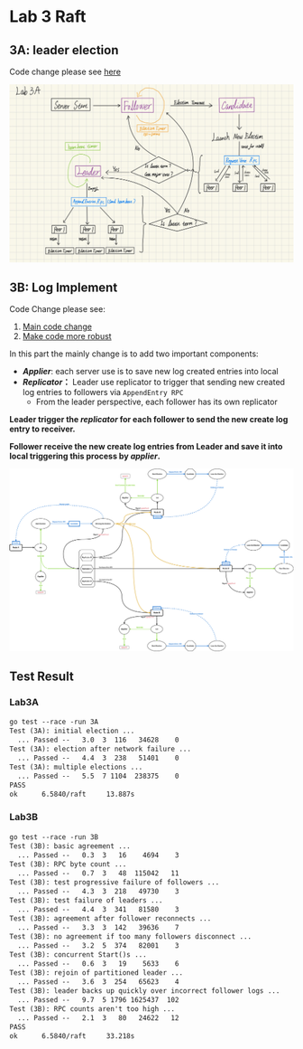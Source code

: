 # Lab 3 Raft

## 3A: leader election

Code change please see [here](https://github.com/mwfj/6.5840-Distributed-Systems/pull/6/files)

![leader-election-flowchart](./pics/raft-3a-leader-election.jpeg)



## 3B: Log Implement

Code Change please see:

1. [Main code change](https://github.com/mwfj/6.5840-Distributed-Systems/pull/7/files)
2. [Make code more robust](https://github.com/mwfj/6.5840-Distributed-Systems/pull/8/files)

In this part the mainly change is to add two important components:

- ***Applier***: each server use is to save new log created entries into local
- ***Replicator*：** Leader use replicator to trigger that sending new created log entries to followers via `AppendEntry RPC`
  - From the leader perspective, each follower has its own replicator

**Leader trigger the *replicator* for each follower to send the new create log entry to receiver.**

**Follower receive the new create log entries from Leader and save it into local triggering this process by *applier*.** 

![lab3b-log](https://raw.githubusercontent.com/mwfj/6.5840-Distributed-Systems/78dd51306107b737cc1eda260240910ec0852ed0/src/raft/pics/6-5840-raft-lab-3b.svg)



## Test Result

### Lab3A

```shell
go test --race -run 3A
Test (3A): initial election ...
  ... Passed --   3.0  3  116   34628    0
Test (3A): election after network failure ...
  ... Passed --   4.4  3  238   51401    0
Test (3A): multiple elections ...
  ... Passed --   5.5  7 1104  238375    0
PASS
ok      6.5840/raft     13.887s
```

### Lab3B

```shell
go test --race -run 3B
Test (3B): basic agreement ...
  ... Passed --   0.3  3   16    4694    3
Test (3B): RPC byte count ...
  ... Passed --   0.7  3   48  115042   11
Test (3B): test progressive failure of followers ...
  ... Passed --   4.3  3  218   49730    3
Test (3B): test failure of leaders ...
  ... Passed --   4.4  3  341   81580    3
Test (3B): agreement after follower reconnects ...
  ... Passed --   3.3  3  142   39636    7
Test (3B): no agreement if too many followers disconnect ...
  ... Passed --   3.2  5  374   82001    3
Test (3B): concurrent Start()s ...
  ... Passed --   0.6  3   19    5633    6
Test (3B): rejoin of partitioned leader ...
  ... Passed --   3.6  3  254   65623    4
Test (3B): leader backs up quickly over incorrect follower logs ...
  ... Passed --   9.7  5 1796 1625437  102
Test (3B): RPC counts aren't too high ...
  ... Passed --   2.1  3   80   24622   12
PASS
ok      6.5840/raft     33.218s
```

